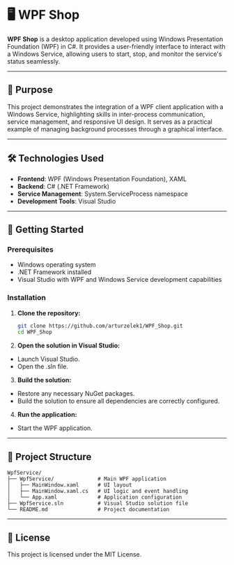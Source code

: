# 🖥️ WPF Shop 

**WPF Shop** is a desktop application developed using Windows Presentation Foundation (WPF) in C#. It provides a user-friendly interface to interact with a Windows Service, allowing users to start, stop, and monitor the service's status seamlessly.

---

## 🎯 Purpose

This project demonstrates the integration of a WPF client application with a Windows Service, highlighting skills in inter-process communication, service management, and responsive UI design. It serves as a practical example of managing background processes through a graphical interface.

---

## 🛠️ Technologies Used

- **Frontend**: WPF (Windows Presentation Foundation), XAML  
- **Backend**: C# (.NET Framework)  
- **Service Management**: System.ServiceProcess namespace  
- **Development Tools**: Visual Studio

---

## 🚀 Getting Started

### Prerequisites

- Windows operating system  
- .NET Framework installed  
- Visual Studio with WPF and Windows Service development capabilities

### Installation

1. **Clone the repository:**
   ```bash
   git clone https://github.com/arturzelek1/WPF_Shop.git
   cd WPF_Shop
2. **Open the solution in Visual Studio:**
- Launch Visual Studio.
- Open the .sln file.
3. **Build the solution:**
- Restore any necessary NuGet packages.
- Build the solution to ensure all dependencies are correctly configured.
4. **Run the application:**
- Start the WPF application.

---

## 📁 Project Structure

```plain text
WpfService/
├── WpfService/              # Main WPF application
│   ├── MainWindow.xaml      # UI layout
│   ├── MainWindow.xaml.cs   # UI logic and event handling
│   └── App.xaml             # Application configuration
├── WpfService.sln           # Visual Studio solution file
└── README.md                # Project documentation
```

---

## 📄 License

This project is licensed under the MIT License.
